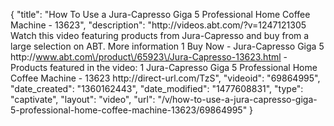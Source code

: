 {
    "title": "How To Use a Jura-Capresso Giga 5 Professional Home Coffee Machine - 13623",
    "description": "http:\/\/videos.abt.com\/?v=1247121305 Watch this video featuring products from Jura-Capresso and buy from a large selection on ABT.    More information 1 Buy Now - Jura-Capresso Giga 5 http:\/\/www.abt.com\/product\/65923\/Jura-Capresso-13623.html   - Products featured in the video: 1 Jura-Capresso Giga 5 Professional Home Coffee Machine - 13623 http:\/\/direct-url.com\/TzS",
    "videoid": "69864995",
    "date_created": "1360162443",
    "date_modified": "1477608831",
    "type": "captivate",
    "layout": "video",
    "url": "\/v\/how-to-use-a-jura-capresso-giga-5-professional-home-coffee-machine-13623\/69864995"
}